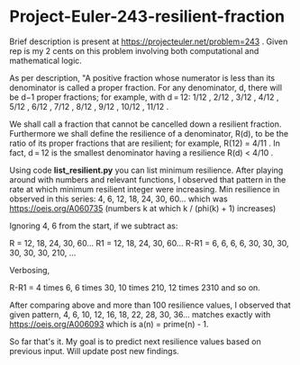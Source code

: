 # Project-Euler-243-resilient-fraction
Brief description is present at https://projecteuler.net/problem=243 . 
Given rep is my 2 cents on this problem involving both computational and mathematical logic.

As per description, "A positive fraction whose numerator is less than its denominator is called a proper fraction.
For any denominator, d, there will be d−1 proper fractions; for example, with d = 12:
1/12 , 2/12 , 3/12 , 4/12 , 5/12 , 6/12 , 7/12 , 8/12 , 9/12 , 10/12 , 11/12 .

We shall call a fraction that cannot be cancelled down a resilient fraction.
Furthermore we shall define the resilience of a denominator, R(d), to be the ratio of its proper fractions that are resilient; for example, R(12) = 4/11 .
In fact, d = 12 is the smallest denominator having a resilience R(d) < 4/10 .

Using code <b>list_resilient.py</b> you can list minimum resilience. 
After playing around with numbers and relevant functions, I observed that pattern in the rate at which minimum resilient integer were increasing.
Min resilience in observed in this series: 4, 6, 12, 18, 24, 30, 60... which was https://oeis.org/A060735 (numbers k at which k / (phi(k) + 1) increases)

Ignoring 4, 6 from the start, if we subtract as:

R  = 12, 18, 24, 30, 60...
R1 =     12, 18, 24, 30, 60...
R-R1 =    6, 6, 6, 6, 30, 30, 30, 30, 30, 30, 210, ...

Verbosing,

R-R1 = 4 times 6, 6 times 30, 10 times 210, 12 times 2310 and so on.

After comparing above and more than 100 resilience values, I observed that given pattern, 
4, 6, 10, 12, 16, 18, 22, 28, 30, 36... matches exactly with https://oeis.org/A006093 which is 	a(n) = prime(n) - 1.

So far that's it. My goal is to predict next resilience values based on previous input.
Will update post new findings.
